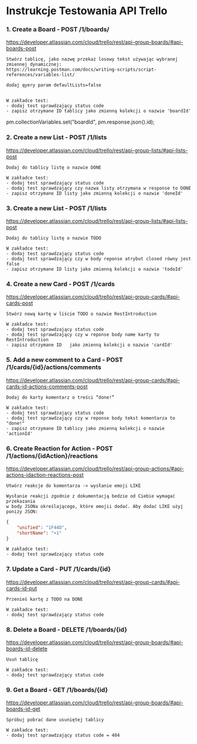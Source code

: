 # Instrukcje Testowania API Trello


###  1. Create a Board - POST /1/boards/

https://developer.atlassian.com/cloud/trello/rest/api-group-boards/#api-boards-post

    Stwórz tablicę, jako nazwę przekaż losowy tekst używając wybranej zmiennej dynamicznej:
    https://learning.postman.com/docs/writing-scripts/script-references/variables-list/
    
    dodaj qyery param defaultLists=false

    
    W zakładce test:
    - dodaj test sprawdzający status code
    - zapisz otrzymane ID tablicy jako zmienną kolekcji o nazwie 'boardId'

pm.collectionVariables.set("boardId", pm.response.json().id);


### 2. Create a new List - POST /1/lists

https://developer.atlassian.com/cloud/trello/rest/api-group-lists/#api-lists-post
  
    Dodaj do tablicy listę o nazwie DONE
    
    W zakładce test:
    - dodaj test sprawdzający status code
    - dodaj test sprawdzający czy nazwa listy otrzymana w response to DONE
    - zapisz otrzymane ID listy jako zmienną kolekcji o nazwie 'doneId'
    
### 3. Create a new List - POST /1/lists

https://developer.atlassian.com/cloud/trello/rest/api-group-lists/#api-lists-post
   
    Dodaj do tablicy listę o nazwie TODO
    
    W zakładce test:
    - dodaj test sprawdzający status code
    - dodaj test sprawdzający czy w body reponse atrybut closed równy jest false
    - zapisz otrzymane ID listy jako zmienną kolekcji o nazwie 'todoId'
    
### 4. Create a new Card - POST /1/cards

https://developer.atlassian.com/cloud/trello/rest/api-group-cards/#api-cards-post

    Stwórz nową kartę w liście TODO o nazwie RestIntroduction
    
    W zakładce test:
    - dodaj test sprawdzający status code
    - dodaj test sprawdzający czy w reponse body name karty to RestIntroduction
    - zapisz otrzymane ID   jako zmienną kolekcji o nazwie 'cardId'
    
### 5. Add a new comment to a Card - POST /1/cards/{id}/actions/comments

https://developer.atlassian.com/cloud/trello/rest/api-group-cards/#api-cards-id-actions-comments-post

    Dodaj do karty komentarz o treści “done!”
    
    W zakładce test:
    - dodaj test sprawdzający status code
    - dodaj test sprawdzający czy w reponse body tekst komentarza to "done!"
    - zapisz otrzymane ID tablicy jako zmienną kolekcji o nazwie 'actionId'
    
### 6. Create Reaction for Action - POST /1/actions/{idAction}/reactions

https://developer.atlassian.com/cloud/trello/rest/api-group-actions/#api-actions-idaction-reactions-post

    Utwórz reakcje do komentarza -> wysłanie emoji LIKE 
    
    Wysłanie reakcji zgodnie z dokumentacją bedzie od Ciebie wymagać przekazania 
    w body JSONa określającego, które emojii dodać. Aby dodać LIKE użyj poniży JSON:
        
```json
{
    "unified": "1F44D",
    "shortName": "+1"
}  
```   
    W zakładce test:
    - dodaj test sprawdzający status code
    
### 7. Update a Card - PUT /1/cards/{id}

https://developer.atlassian.com/cloud/trello/rest/api-group-cards/#api-cards-id-put

    Przenieś kartę z TODO na DONE
    
    W zakładce test:
    - dodaj test sprawdzający status code
    
### 8. Delete a Board - DELETE /1/boards/{id}

https://developer.atlassian.com/cloud/trello/rest/api-group-boards/#api-boards-id-delete

    Usuń tablicę
    
    W zakładce test:
    - dodaj test sprawdzający status code
    
### 9. Get a Board - GET /1/boards/{id}

https://developer.atlassian.com/cloud/trello/rest/api-group-boards/#api-boards-id-get

    Spróbuj pobrać dane usuniętej tablicy
    
    W zakładce test:
    - dodaj test sprawdzający status code = 404    
